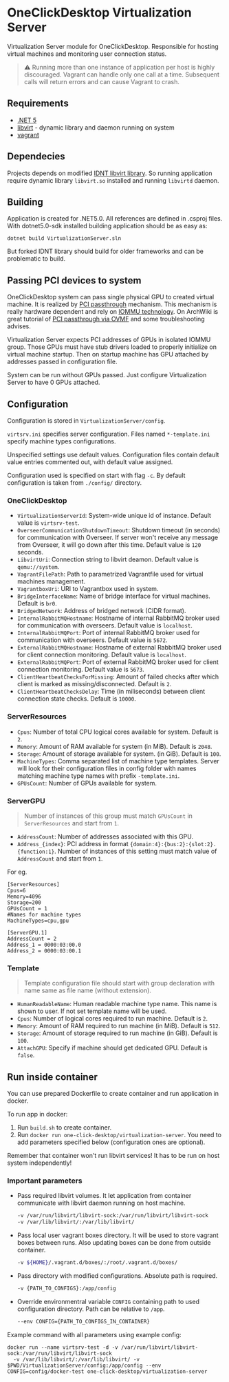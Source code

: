 # OneClickDesktop Virtualization Server

Virtualization Server module for OneClickDesktop. Responsible for hosting virtual machines and monitoring user connection status.

> ⚠️ Running more than one instance of application per host is highly discouraged. Vagrant can handle only one call at a time. Subsequent calls will return errors and can cause Vagrant to crash.

## Requirements

- [.NET 5](https://dotnet.microsoft.com/en-us/download/dotnet/5.0)
- [libvirt](https://libvirt.org/) - dynamic library and daemon running on system
- [vagrant](vagrantup.com)

## Dependecies

Projects depends on modified [IDNT libvirt library](https://github.com/IDNT/AppBasics-Virtualization-Libvirt).
So running application require dynamic library `libvirt.so` installed and running `libvirtd` daemon.

## Building

Application is created for .NET5.0.
All references are defined in .csproj files.
With dotnet5.0-sdk installed building application should be as easy as:
```
dotnet build VirtualizationServer.sln
```
But forked IDNT library should build for older frameworks and can be problematic to build.

## Passing PCI devices to system

OneClickDesktop system can pass single physical GPU to created virtual machine.
It is realized by [PCI passthrough](https://access.redhat.com/documentation/en-us/red_hat_enterprise_linux/5/html/virtualization/chap-virtualization-pci_passthrough) mechanism.
This mechanism is really hardware dependent and rely on [IOMMU technology](https://www.amd.com/system/files/TechDocs/48882_IOMMU.pdf).
On ArchWiki is great tutorial of [PCI passthrough via OVMF](https://wiki.archlinux.org/title/PCI_passthrough_via_OVMF) and some troubleshooting advises.

Virtualization Server expects PCI addresses of GPUs in isolated IOMMU group.
Those GPUs must have stub drivers loaded to properly initialize on virtual machine startup. 
Then on startup machine has GPU attached by addresses passed in configuration file.

System can be run without GPUs passed. Just configure Virtualization Server to have 0 GPUs attached.

## Configuration

Configuration is stored in `VirtualizationServer/config`.

`virtsrv.ini` specifies server configuration. Files named `*-template.ini` specify machine types configurations.

Unspecified settings use default values. Configuration files contain default value entries commented out, with default value assigned.

Configuration used is specified on start with flag `-c`. By default configuration is taken from `./config/` directory.

### OneClickDesktop

- `VirtualizationServerId`: System-wide unique id of instance. Default value is `virtsrv-test`.
- `OverseerCommunicationShutdownTimeout`: Shutdown timeout (in seconds) for communication with Overseer. If server won't receive any message from Overseer, it will go down after this time. Default value is `120` seconds.
- `LibvirtUri`: Connection string to libvirt deamon. Default value is `qemu://system`.
- `VagrantFilePath`: Path to parametrized Vagrantfile used for virtual machines management.
- `VagrantboxUri`: URI to Vagrantbox used in system.
- `BridgeInterfaceName`: Name of bridge interface for virtual machines. Default is `br0`.
- `BridgedNetwork`: Address of bridged network (CIDR format).
- `InternalRabbitMQHostname`: Hostname of internal RabbitMQ broker used for communication with overseers. Default value is `localhost`.
- `InternalRabbitMQPort`: Port of internal RabbitMQ broker used for communication with overseers. Default value is `5672`.
- `ExternalRabbitMQHostname`: Hostname of external RabbitMQ broker used for client connection monitoring. Default value is `localhost`.
- `ExternalRabbitMQPort`: Port of external RabbitMQ broker used for client connection monitoring. Default value is `5673`.
- `ClientHeartbeatChecksForMissing`: Amount of failed checks after which client is marked as missing/disconnected. Default is `2`.
- `ClientHeartbeatChecksDelay`: Time (in miliseconds) between client connection state checks. Default is `10000`.

### ServerResources

- `Cpus`: Number of total CPU logical cores available for system. Default is `2`.
- `Memory`: Amount of RAM available for system (in MiB). Default is `2048`.
- `Storage`: Amount of storage available for system. (in GiB). Default is `100`.
- `MachineTypes`: Comma separated list of machine type templates. Server will look for their configuration files in config folder with names matching machine type names with prefix `-template.ini`.
- `GPUsCount`: Number of GPUs available for system.

### ServerGPU

> Number of instances of this group must match `GPUsCount` in `ServerResources` and start from `1`.

- `AddressCount`: Number of addresses associated with this GPU.
- `Address_{index}`: PCI address in format `{domain:4}:{bus:2}:{slot:2}.{function:1}`. Number of instances of this setting must match value of `AddressCount` and start from `1`.

For eg.
```
[ServerResources]
Cpus=6
Memory=4096
Storage=200
GPUsCount = 1
#Names for machine types
MachineTypes=cpu,gpu

[ServerGPU.1]
AddressCount = 2
Address_1 = 0000:03:00.0
Address_2 = 0000:03:00.1
```

### Template

> Template configuration file should start with group declaration with name same as file name (without extension).

- `HumanReadableName`: Human readable machine type name. This name is shown to user. If not set template name will be used.
- `Cpus`: Number of logical cores required to run machine. Default is `2`.
- `Memory`: Amount of RAM required to run machine (in MiB). Default is `512`.
- `Storage`: Amount of storage required to run machine (in GiB). Default is `100`.
- `AttachGPU`: Specify if machine should get dedicated GPU. Default is `false`.

## Run inside container

You can use prepared Dockerfile to create container and run application in docker.

To run app in docker:

1. Run `build.sh` to create container.
2. Run `docker run one-click-desktop/virtualization-server`. You need to add parameters specified below (configuration ones are optional).

Remember that container won't run libvirt services! It has to be run on host system independently!

### Important parameters

- Pass required libvirt volumes. It let application from container communicate with libvirt daemon running on host machine.

  ```BASH
  -v /var/run/libvirt/libvirt-sock:/var/run/libvirt/libvirt-sock
  -v /var/lib/libvirt/:/var/lib/libvirt/
  ```

- Pass local user vagrant boxes directory. It will be used to store vagrant boxes between runs. Also updating boxes can be done from outside container.

  ```BASH
  -v ${HOME}/.vagrant.d/boxes/:/root/.vagrant.d/boxes/
  ```

- Pass directory with modified configurations. Absolute path is required.

  ```BASH
  -v {PATH_TO_CONFIGS}:/app/config
  ```

- Override environmentral variable `CONFIG` containing path to used configuration directory. Path can be relative to `/app`.

  ```BASH
  --env CONFIG={PATH_TO_CONFIGS_IN_CONTAINER}
  ```

Example command with all parameters using example config:

```DOCKER
docker run --name virtsrv-test -d -v /var/run/libvirt/libvirt-sock:/var/run/libvirt/libvirt-sock
  -v /var/lib/libvirt/:/var/lib/libvirt/ -v $PWD/VirtualizationServer/config:/app/config --env CONFIG=config/docker-test one-click-desktop/virtualization-server
```

